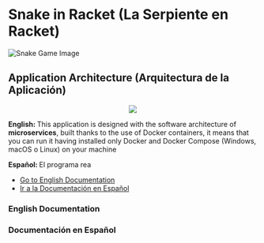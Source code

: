 # Snake in Racket (La Serpiente en Racket)
![Snake Game Image](https://i.ibb.co/Zd1L72J/Captura-de-pantalla-de-2020-07-27-13-02-36.png)
## Application Architecture (Arquitectura de la Aplicación)
<p align="center">
  <img src="https://i.ibb.co/GV0rjdZ/Captura-de-pantalla-de-2020-07-27-13-16-01.png">
</p>
<p><b> English: </b> This application is designed with the software architecture of <b>microservices</b>, built thanks to the use of Docker containers, it means that you can run it having installed only Docker and Docker Compose (Windows, macOS o Linux) on your machine</p>
<p><b> Español: </b> El programa rea</p>
<ul>
	<li><a href="#1-english">Go to English Documentation</a></li>
	<li><a href="#2-spanish">Ir a la Documentación en Español</a></li>
</ul>
<h3 id="1-english">English Documentation</h3>
<h3 id="2-spanish">Documentación en Español</h3>
